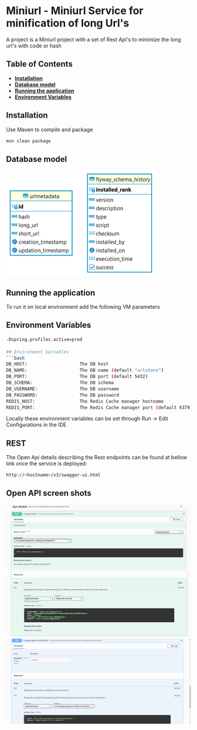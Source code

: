 # Miniurl - Miniurl Service for minification of long Url's
A project is a Miniurl project with a set of Rest Api's to minimize the long url's with code or hash

## Table of Contents

* **[Installation](#installation)**
* **[Database model](#database-model)**
* **[Running the application](#running-the-application)**
* **[Environment Variables](#environment-variables)**

## Installation

Use Maven to compile and package

```bash
mvn clean package
```

## Database model
![Dependencies](urlstore.png)

## Running the application

To run it on local environment add the following VM parameters

## Environment Variables
```bash
-Dspring.profiles.active=prod

## Environment Variables
```bash
DB_HOST:                    The DB host
DB_NAME:                    The DB name (default "urlstore")
DB_PORT:                    The DB port (default 5432)
DB_SCHEMA:                  The DB schema 
DB_USERNAME:                The DB username
DB_PASSWORD:                The DB password
REDIS_HOST:                 The Redis Cache manager hostname 
REDIS_PORT:                 The Redis Cache manager port (default 6379)
```
Locally these environment variables can be set through Run -> Edit Configurations in the IDE
## REST

The Open Api details describing the Rest endpoints can be found at bellow link once the service is deployed:
```bash
http://<hostname>/v3/swagger-ui.html
```
## Open API screen shots
![Dependencies](Open_API_Post_Req.png)
![Dependencies](Open_API_Post_Resp.png)
![Dependencies](Open_API_Get_Req_Res.png)